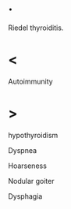 # .

Riedel thyroiditis.

# <

Autoimmunity

# >

hypothyroidism

Dyspnea

Hoarseness

Nodular goiter

Dysphagia
